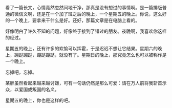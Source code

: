 看了一篇长文，心情竟然忽然间地干净，那真是没有想过的事情啊。是一篇排版普通的微信文啊，还是在一个加了班之后的晚上，一个星期五的晚上。你说，这么好的一个晚上，要拿来干什么是好。还好，那篇文章是在电脑上看的。

好像明白了许久不知的问题，好像终于接到了错过的朋友。夜晚啊，我喜欢你这样的经过。

星期五的晚上，还有许多的欢愉可以挥霍，于是迟迟不想让它结果。星期六的晚上，蹦跶蹦跶，蹦跶蹦跶，就没有了。星期日的晚上，那究竟怎么也可以被称作是一个晚上。

忘掉吧，忘掉。

某胖虽然看起来越来越讨嫌，可有一句话仍然是那么可爱：请在万人前将我斩首示众，以爱国或叛国的名义。

星期五的晚上，你也是这样的吧。